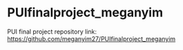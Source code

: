 # PUIfinalproject_meganyim
PUI final project
repository link: https://github.com/meganyim27/PUIfinalproject_meganyim
